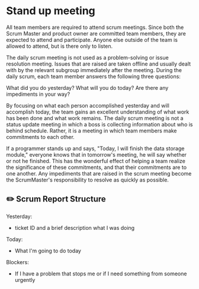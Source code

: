 # Stand up meeting

All team members are required to attend scrum meetings. Since both the Scrum Master and product owner are committed team members, they are expected to attend and participate. Anyone else outside of the team is allowed to attend, but is there only to listen.

The daily scrum meeting is not used as a problem-solving or issue resolution meeting. Issues that are raised are taken offline and usually dealt with by the relevant subgroup immediately after the meeting. During the daily scrum, each team member answers the following three questions:

What did you do yesterday?
What will you do today?
Are there any impediments in your way?

By focusing on what each person accomplished yesterday and will accomplish today, the team gains an excellent understanding of what work has been done and what work remains. The daily scrum meeting is not a status update meeting in which a boss is collecting information about who is behind schedule. Rather, it is a meeting in which team members make commitments to each other.

If a programmer stands up and says, "Today, I will finish the data storage module," everyone knows that in tomorrow's meeting, he will say whether or not he finished. This has the wonderful effect of helping a team realize the significance of these commitments, and that their commitments are to one another.
Any impediments that are raised in the scrum meeting become the ScrumMaster's responsibility to resolve as quickly as possible.

## :pencil2: Scrum Report Structure

Yesterday:
- ticket ID and a brief description what I was doing 

Today:
- What I'm going to do today

Blockers:
- If I have a problem that stops me or if I need something from someone urgently

